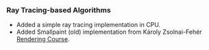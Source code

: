 ### Ray Tracing-based Algorithms

- Added a simple ray tracing implementation in CPU.
- Added Smallpaint (old) implementation from Károly Zsolnai-Fehér [Rendering Course](https://users.cg.tuwien.ac.at/zsolnai/gfx/rendering-course/).
